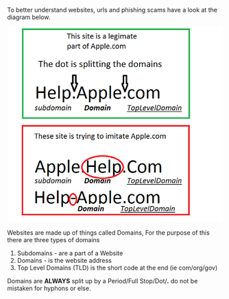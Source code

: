 

To better understand websites, urls and phishing scams have a look at the diagram below. 

![](/assets/domain.png)

Websites are made up of things called Domains, For the purpose of this there are three types of domains

1. Subdomains - are a part of a Website 
2. Domains - is the website address
3. Top Level Domains \(TLD\) is the short code at the end \(ie com/org/gov\)

Domains are **ALWAYS** split up by a Period/Full Stop/Dot/**.** do not be mistaken for hyphons or else.

